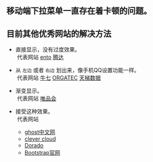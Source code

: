 ## 移动端下拉菜单一直存在着卡顿的问题。

## 目前其他优秀网站的解决方法

- 直接显示，没有过度效果。  
  代表网站 [ento](https://ento.com/) [腾达](http://www.tenda.com.cn/) 
  
- 从 `左边` 或者 `右边` 划出来，像手机QQ设置功能一样。  
  代表网站 [牛七](http://www.nyun.com/) [ORGATEC](http://www.nyun.com/) [天梯数据](http://tianti.com/) 
  
- 渐变显示。  
  代表网站 [唯品会](http://m.vip.com/?source=www)
  
- 接受这种效果。  
  代表网站 
  - [ghost中文网](http://www.ghostchina.com/)  
  - [clever cloud](https://www.clever-cloud.com/)  
  - [Dorado](http://www.doradoapps.com/)  
  - [Bootstrap官网](http://www.bootcss.com/)
